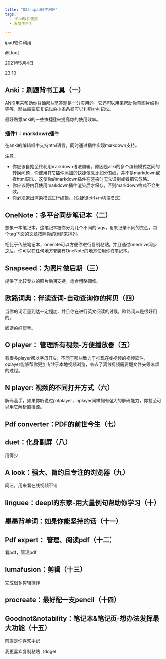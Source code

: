 ```yaml
---
title: "023-ipad软件利用"
tags:
  - iPad软件使用
  - 发展生产力

---
```




ipad软件利用

@[toc]

2021年5月4日

23:10

## Anki：刷题背书工具（一）

ANKI用来帮助你背诵那些简答题是十分实用的。它还可以用来帮助你背图片结构等等，那些需要反复记忆的小条条都可以利用anki记忆。

最好熟悉anki的一些快捷键来提高你的使用效率。

### 插件1：markdown插件

在anki的编辑框中支持html语言，同时通过插件实现markdown支持。

注意：

+ 你应该自始至终利用markdown语法编辑。原因是anki的多个编辑模式之间的转换问题，你使用其它插件添加的快捷信息比如分割线，并不是markdown或者html语法，这使你的markdown插件在渲染时无法识别或者把它忽略。
+ 你应该将内容使用markdown插件渲染后才保存，否则markdown格式不会生效。
+ 你必须退出渲染模式进行编辑。（快捷键ctrl+m切换模式）

## OneNote：多平台同步笔记本（二）

想象一本笔记本，这笔记本被你分为几个不同的tags，用来记录不同的东西，每个tag下面的文章按照你的标题来排列。

相比于传统笔记本，onenote可以方便你进行复制粘贴。并且通过onedrive同步之后，你可以在任何地方安装有OneNote的地方使用你的笔记本。



## Snapseed：为照片做后期（三）

提供了比较专业的照片后期支持，适合粗略调修。

## 欧路词典：伴读查词-自动查询你的拷贝（四）

当你的词汇量到达一定程度，并且你在进行英文阅读的时候，欧路词典是很好用的。

阅读的好帮手。

## O player： 管理所有视频-方便播放器（五）

有很多player都以字母开头，不同于那些致力于推现在线视频的视频软件，oplayer能够帮你更加专注于本地视频浏览，省去了离线视频需要翻文件夹等麻烦的过程。

## N player: 视频的不同打开方式（六）

解码高手，如果你听说过potplayer，nplayer同样拥有强大的解码能力，你甚至可以用它解析直播源。

## Pdf converter：PDF的前世今生（七）



## duet：化身副屏（八）

用得少

## A look：强大、简约且专注的浏览器（九）

简洁，用来看在线视频不错

## linguee：deepl的东家-用大量例句帮助你学习（十）

## 墨墨背单词：如果你能坚持的话（十一）

## Pdf expert： 管理、阅读pdf（十二）

看pdf，管理pdf

## lumafusion：剪辑（十三）

完成很多剪辑操作

## procreate：最好配一支pencil（十四）

## Goodnot&notability：笔记本&笔记页-想办法发挥最大功能（十五）

前提是你喜欢手记

我更喜欢复制粘贴（doge） 

 